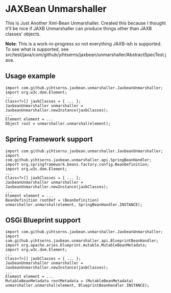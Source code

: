 JAXBean Unmarshaller
====================
This is Just Another Xml-Bean Unmarshaller.  Created this because I thought it'll be nice if JAXB Unmarshaller can produce things other than JAXB classes' objects.

**Note**: This is a work-in-progress so not everything JAXB-ish is supported.  To see what is supported, see src/test/java/com/github/yihtserns/jaxbean/unmarshaller/AbstractSpecTest.java.

Usage example
------------
```
import com.github.yihtserns.jaxbean.unmarshaller.JaxbeanUnmarshaller;
import org.w3c.dom.Element;
...
Class<?>[] jaxbClasses = { ... };
JaxbeanUnmarshaller unmarshaller = JaxbeanUnmarshaller.newInstance(jaxbClasses);
...
Element element = ...
Object root = unmarshaller.unmarshal(element);
```

Spring Framework support
------------------------
```
import com.github.yihtserns.jaxbean.unmarshaller.JaxbeanUnmarshaller;
import com.github.yihtserns.jaxbean.unmarshaller.api.SpringBeanHandler;
import org.springframework.beans.factory.config.BeanDefinition;
import org.w3c.dom.Element;
...
Class<?>[] jaxbClasses = { ... };
JaxbeanUnmarshaller unmarshaller = JaxbeanUnmarshaller.newInstance(jaxbClasses);
...
Element element = ...
BeanDefinition rootDef = (BeanDefinition) unmarshaller.unmarshal(element, SpringBeanHandler.INSTANCE);
```

OSGi Blueprint support
----------------------
```
import com.github.yihtserns.jaxbean.unmarshaller.JaxbeanUnmarshaller;
import com.github.yihtserns.jaxbean.unmarshaller.api.BlueprintBeanHandler;
import org.apache.aries.blueprint.mutable.MutableBeanMetadata;
import org.w3c.dom.Element;
...
Class<?>[] jaxbClasses = { ... };
JaxbeanUnmarshaller unmarshaller = JaxbeanUnmarshaller.newInstance(jaxbClasses);
...
Element element = ...
MutableBeanMetadata rootMetadata = (MutableBeanMetadata) unmarshaller.unmarshal(element, BlueprintBeanHandler.INSTANCE);
```
